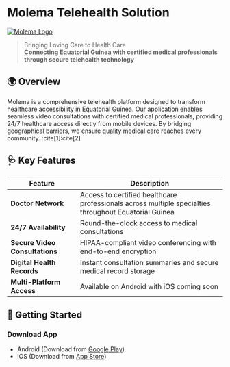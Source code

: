 # Molema Telehealth Solution

[![Molema Logo](https://molemasalud.com/assets/media/website-images/top-logo.svg)](https://molemasalud.com)

> Bringing Loving Care to Health Care  
> **Connecting Equatorial Guinea with certified medical professionals through secure telehealth technology**

## 🌍 Overview
Molema is a comprehensive telehealth platform designed to transform healthcare accessibility in Equatorial Guinea. Our application enables seamless video consultations with certified medical professionals, providing 24/7 healthcare access directly from mobile devices. By bridging geographical barriers, we ensure quality medical care reaches every community. :cite[1]:cite[2]

## 🩺 Key Features
| Feature | Description |
|---------|-------------|
| **Doctor Network** | Access to certified healthcare professionals across multiple specialties throughout Equatorial Guinea |
| **24/7 Availability** | Round-the-clock access to medical consultations |
| **Secure Video Consultations** | HIPAA-compliant video conferencing with end-to-end encryption |
| **Digital Health Records** | Instant consultation summaries and secure medical record storage |
| **Multi-Platform Access** | Available on Android with iOS coming soon |

## 🚀 Getting Started

### Download App
- Android (Download from [Google Play](https://play.google.com/store/apps/details?id=com.molema.health.app))
- iOS (Download from [App Store](https://apps.apple.com/us/app/molema/id6465955957))

